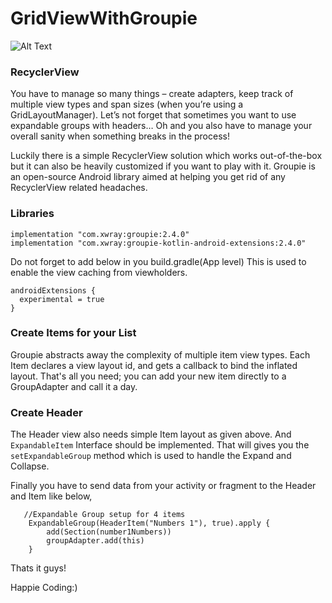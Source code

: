 # GridViewWithGroupie


![Alt Text](https://media.giphy.com/media/dAdBNFG0CS2kuimLcC/giphy.gif)



### RecyclerView
You have to manage so many things – create adapters, keep track of multiple view types and span sizes (when you’re using a GridLayoutManager). 
Let’s not forget that sometimes you want to use expandable groups with headers… Oh and you also have to manage your overall sanity when something breaks in the process!

Luckily there is a simple RecyclerView solution which works out-of-the-box but it can also be heavily customized if you want 
to play with it. Groupie is an open-source Android library aimed at helping you get rid of any RecyclerView related headaches.

### Libraries
    implementation "com.xwray:groupie:2.4.0"
    implementation "com.xwray:groupie-kotlin-android-extensions:2.4.0"

Do not forget to add below in you build.gradle(App level)
This is used to enable the view caching from viewholders.

    androidExtensions {
      experimental = true
    }


### Create Items for your List

Groupie abstracts away the complexity of multiple item view types. Each Item declares a view layout id, and gets a 
callback to bind the inflated layout. That's all you need; you can add your new item directly to a GroupAdapter and call it 
a day.

### Create Header 
The Header view also needs simple Item layout as given above. And  `ExpandableItem` Interface should be implemented. That will gives you the 
`setExpandableGroup` method which is used to handle the Expand and Collapse. 

Finally you have to send data from your activity or fragment to the Header and Item like below,

       //Expandable Group setup for 4 items
        ExpandableGroup(HeaderItem("Numbers 1"), true).apply {
            add(Section(number1Numbers))
            groupAdapter.add(this)
        }

Thats it guys!

Happie Coding:)

